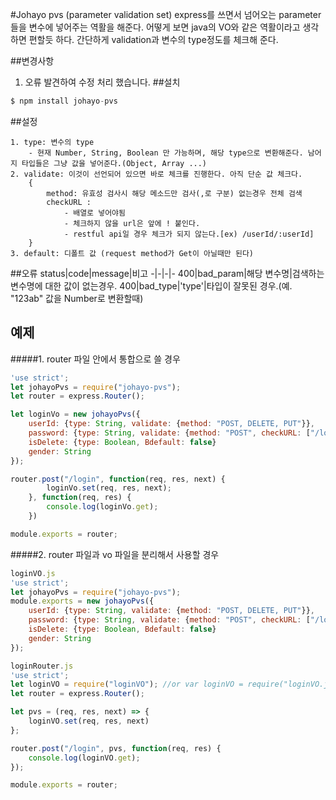 #Johayo pvs (parameter validation set)
 express를 쓰면서 넘어오는 parameter들을 변수에 넣어주는 역활을 해준다. 어떻게 보면 java의 VO와 같은 역활이라고 생각하면 편할듯 하다. 간단하게 validation과 변수의 type정도를 체크해 준다.
 
##변경사항
1. 오류 발견하여 수정 처리 했습니다.
##설치
```javascript
$ npm install johayo-pvs
```

##설정
```
1. type: 변수의 type
	- 현재 Number, String, Boolean 만 가능하며, 해당 type으로 변환해준다. 남어지 타입들은 그냥 값을 넣어준다.(Object, Array ...)
2. validate: 이것이 선언되어 있으면 바로 체크를 진행한다. 아직 단순 값 체크다.
	{
    	method: 유효성 검사시 해당 메소드만 검사(,로 구분) 없는경우 전체 검색
        checkURL :
            - 배열로 넣어야됨
            - 체크하지 않을 url은 앞에 ! 붙인다.
            - restful api일 경우 체크가 되지 않는다.[ex) /userId/:userId]
    }
3. default: 디폴트 값 (request method가 Get이 아닐때만 된다)
```

##오류
status|code|message|비고
-|-|-|-
400|bad_param|해당 변수명|검색하는 변수명에 대한 값이 없는경우.
400|bad_type|'type'|타입이 잘못된 경우.(예. "123ab" 값을 Number로 변환할때)


## 예제
#####1. router 파일 안에서 통합으로 쓸 경우
```javascript
'use strict';
let johayoPvs = require("johayo-pvs");
let router = express.Router();

let loginVo = new johayoPvs({
	userId: {type: String, validate: {method: "POST, DELETE, PUT"}},
    password: {type: String, validate: {method: "POST", checkURL: ["/login", "/join"]}},
    isDelete: {type: Boolean, Bdefault: false}
    gender: String
});

router.post("/login", function(req, res, next) {
        loginVo.set(req, res, next);
    }, function(req, res) {
	    console.log(loginVo.get);
    })

module.exports = router;
```

#####2. router 파일과 vo 파일을 분리해서 사용할 경우
```javascript
loginVO.js
'use strict';
let johayoPvs = require("johayo-pvs");
module.exports = new johayoPvs({
	userId: {type: String, validate: {method: "POST, DELETE, PUT"}},
    password: {type: String, validate: {method: "POST", checkURL: ["/login", "/join"]}},
    isDelete: {type: Boolean, Bdefault: false}
    gender: String
});
```

```javascript
loginRouter.js
'use strict';
let loginVO = require("loginVO"); //or var loginVO = require("loginVO.js")
let router = express.Router();

let pvs = (req, res, next) => {
    loginVO.set(req, res, next)
};

router.post("/login", pvs, function(req, res) {
	console.log(loginVO.get);
});

module.exports = router;
```


